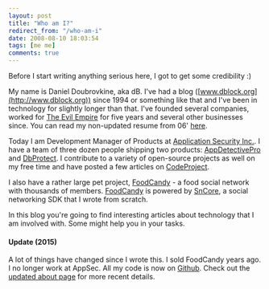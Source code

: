 ```yaml
---
layout: post
title: "Who am I?"
redirect_from: "/who-am-i"
date: 2008-08-10 18:03:54
tags: [me me]
comments: true
---
```

Before I start writing anything serious here, I got to get some credibility :)

My name is Daniel Doubrovkine, aka dB. I've had a blog ([www.dblock.org](http://www.dblock.org)) since 1994 or something like that and I've been in technology for slightly longer than that. I've founded several companies, worked for [The Evil Empire](http://www.microsoft.com) for five years and several other businesses since. You can read my non-updated resume from 06' [here](http://dblock.org/Bric-a-brac/resume/Daniel-Doubrovkine-Resume-2006.pdf).

Today I am Development Manager of Products at [Application Security Inc.](http://www.appsecinc.com). I have a team of three dozen people shipping two products: [AppDetectivePro](http://www.appsecinc.com/products/appdetective/) and [DbProtect](http://www.appsecinc.com/products/dbprotect/index.shtml). I contribute to a variety of open-source projects as well on my free time and have posted a few articles on [CodeProject](http://www.codeproject.com/script/Articles/MemberArticles.aspx?amid=913212).

I also have a rather large pet project, [FoodCandy](http://www.foodcandy.com) - a food social network with thousands of members. [FoodCandy](http://www.foodcandy.com) is powered by [SnCore](https://github.com/dblock/sncore), a social networking SDK that I wrote from scratch.

In this blog you're going to find interesting articles about technology that I am involved with. Some might help you in your tasks.

#### Update (2015)

A lot of things have changed since I wrote this. I sold FoodCandy years ago. I no longer work at AppSec. All my code is now on [Github](https://github.com/dblock). Check out the [updated about page](/about) for more recent details.

